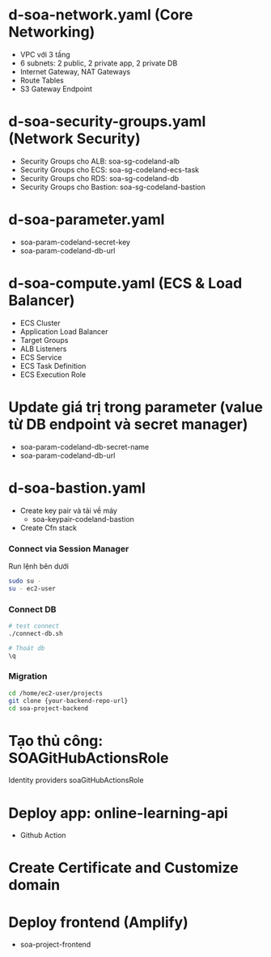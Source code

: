# d-soa-network.yaml (Core Networking)
- VPC với 3 tầng
- 6 subnets: 2 public, 2 private app, 2 private DB
- Internet Gateway, NAT Gateways
- Route Tables
- S3 Gateway Endpoint

# d-soa-security-groups.yaml (Network Security)
- Security Groups cho ALB: soa-sg-codeland-alb
- Security Groups cho ECS: soa-sg-codeland-ecs-task
- Security Groups cho RDS: soa-sg-codeland-db
- Security Groups cho Bastion: soa-sg-codeland-bastion

<!-- # DB thủ công
- soa-rds-codeland-db -->

# d-soa-parameter.yaml
- soa-param-codeland-secret-key
- soa-param-codeland-db-url

# d-soa-compute.yaml (ECS & Load Balancer)	
- ECS Cluster
- Application Load Balancer
- Target Groups
- ALB Listeners
- ECS Service
- ECS Task Definition
- ECS Execution Role

# Update giá trị trong parameter (value từ DB endpoint và secret manager)
- soa-param-codeland-db-secret-name
- soa-param-codeland-db-url

# d-soa-bastion.yaml
- Create key pair và tải về máy
    - soa-keypair-codeland-bastion
- Create Cfn stack

### Connect via Session Manager
Run lệnh bên dưới

```bash
sudo su -
su - ec2-user
```

### Connect DB
```bash
# test connect
./connect-db.sh

# Thoát db
\q
```

### Migration
```bash
cd /home/ec2-user/projects
git clone {your-backend-repo-url}
cd soa-project-backend
```

# Tạo thủ công: SOAGitHubActionsRole	
Identity providers
soaGitHubActionsRole

# Deploy app: online-learning-api	
- Github Action

# Create Certificate and Customize domain

# Deploy frontend (Amplify)	
- soa-project-frontend